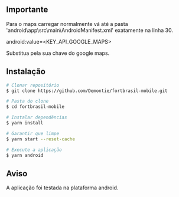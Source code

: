 ## Importante
Para o maps carregar normalmente vá até
a pasta 'android\app\src\main\AndroidManifest.xml' exatamente na linha 30.

android:value=<KEY_API_GOOGLE_MAPS>

Substitua pela sua chave do google maps.

## Instalação

```bash
# Clonar repositório
$ git clone https://github.com/Demontie/fortbrasil-mobile.git

# Pasta do clone
$ cd fortbrasil-mobile

# Instalar dependências
$ yarn install

# Garantir que limpe
$ yarn start --reset-cache

# Execute a aplicação
$ yarn android
```
## Aviso
A aplicação foi testada na plataforma android.